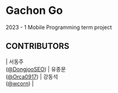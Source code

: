 # Gachon Go
2023 - 1 Mobile Programming term project

## CONTRIBUTORS
| 서동주<br/>([@DongjooSEO](https://github.com/DongjooSEO)) | 유종문<br/>([@Orca0917](https://github.com/Orca0917)) | 강동석<br/>([@wcorn](https://github.com/wcorn)) |
<br>